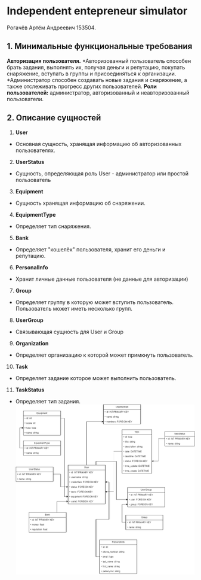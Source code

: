# Independent entepreneur simulator
Рогачёв Артём Андреевич 153504.

## 1. Минимальные функциональные требования
**Авторизация пользователя.**
	*Авторизованный пользователь способен брать задания, выполнять их, получая деньги и репутацию, покупать снаряжение, вступать в группы и присоединяться к организации.
	*Администратор способен создавать новые задания и снаряжение, а также отслеживать прогресс других пользователей.
**Роли пользователей:** администратор, авторизованный и неавторизованный пользователи.

## 2. Описание сущностей
1. **User**
- Основная сущность, хранящая информацию об авторизованных пользователях.
2. **UserStatus**
- Сущность, определяющая роль User - администратор или простой пользователь
3. **Equipment**
- Сущность хранящая информацию об снаряжении.
4. **EquipmentType**
- Определяет тип снаряжения.
5. **Bank**
- Определяет "кошелёк" пользователя, хранит его деньги и репутацию.
6. **PersonalInfo**
- Хранит личные данные пользователя (не данные для авторизации)
7. **Group**
- Определяет группу в которую может вступить пользователь. Пользователь может иметь несколько групп.
8. **UserGroup**
- Связывающая сущность для User и Group
9. **Organization**
- Определяет организацию к которой может примкнуть пользователь.
10. **Task**
- Определяет задание которое может выполнить пользователь.
11. **TaskStatus**
- Определяет тип задания.
![Diagram](Structure.png)
